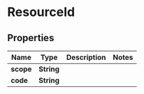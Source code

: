 

# ResourceId


## Properties

Name | Type | Description | Notes
------------ | ------------- | ------------- | -------------
**scope** | **String** |  | 
**code** | **String** |  | 



